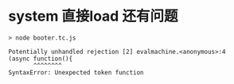 system 直接load 还有问题
====

```
> node booter.tc.js

Potentially unhandled rejection [2] evalmachine.<anonymous>:4
(async function(){
       ^^^^^^^^
SyntaxError: Unexpected token function
```